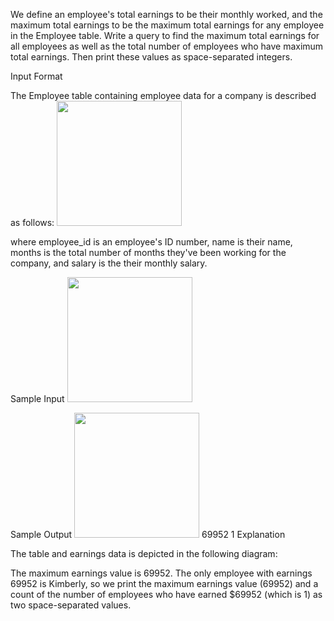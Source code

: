 We define an employee's total earnings to be their monthly  worked, and the maximum total earnings to be the maximum total earnings for any employee in the Employee table. Write a query to find the maximum total earnings for all employees as well as the total number of employees who have maximum total earnings. Then print these values as  space-separated integers.

Input Format

The Employee table containing employee data for a company is described as follows:
<img src="[https://github.com/Abito21/Hackerrank-Learn/SQL/Aggregation/topEarners/src/employeeTable.png](https://github.com/Abito21/Hackerrank-Learn/blob/main/SQL/Aggregation/topEarners/src/employeeTable.png)" width="200"/>


where employee_id is an employee's ID number, name is their name, months is the total number of months they've been working for the company, and salary is the their monthly salary.

Sample Input
<img src="https://github.com/Abito21/Hackerrank-Learn/SQL/Aggregation/topEarners/src/inputEmployeeTable.png" width="200"/>


Sample Output
<img src="https://github.com/Abito21/Hackerrank-Learn/SQL/Aggregation/topEarners/src/inputEmployeeTable.png" width="200"/>
69952 1
Explanation

The table and earnings data is depicted in the following diagram: 

The maximum earnings value is 69952. The only employee with earnings 69952 is Kimberly, so we print the maximum earnings value (69952) and a count of the number of employees who have earned $69952 (which is 1) as two space-separated values.
